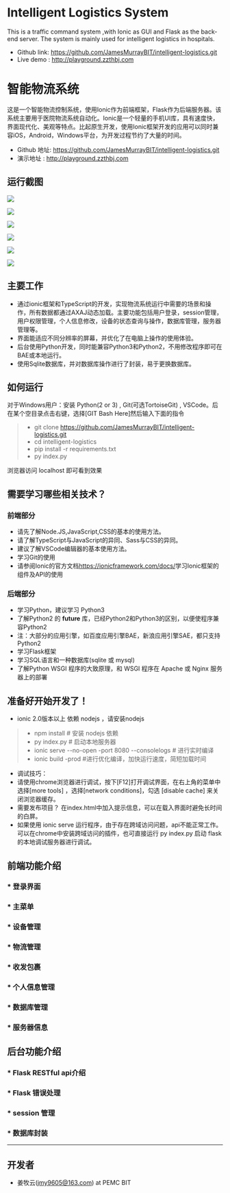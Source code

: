 # Intelligent Logistics System

This is a traffic command system ,with Ionic as GUI and Flask as the back-end server. The system is mainly used for intelligent logistics in hospitals.

* Github link: <https://github.com/JamesMurrayBIT/intelligent-logistics.git>  
* Live demo : <http://playground.zzthbj.com>

# 智能物流系统

这是一个智能物流控制系统，使用Ionic作为前端框架，Flask作为后端服务器。该系统主要用于医院物流系统自动化。Ionic是一个轻量的手机UI库，具有速度快，界面现代化、美观等特点。比起原生开发，使用Ionic框架开发的应用可以同时兼容iOS，Android，Windows平台，为开发过程节约了大量的时间。

* Github 地址: <https://github.com/JamesMurrayBIT/intelligent-logistics.git>  
* 演示地址 : <http://playground.zzthbj.com>

## 运行截图

![](https://JamesMurrayBIT/intelligent-logistics/blob/master/img_readme/main_menu_android.jpg?raw=true)

![](https://JamesMurrayBIT/intelligent-logistics/blob/master/img_readme/main_menu_widel.jpg?raw=true)


![](https://JamesMurrayBIT/intelligent-logistics/blob/master/img_readme/status_wp.jpg?raw=true)

![](https://JamesMurrayBIT/intelligent-logistics/blob/master/img_readme/status_wp_error.jpg?raw=true)

![](https://JamesMurrayBIT/intelligent-logistics/blob/master/img_readme/change_pw_all.jpg?raw=true)

![](https://JamesMurrayBIT/intelligent-logistics/blob/master/img_readme/login_all.jpg?raw=true)

## 主要工作

* 通过ionic框架和TypeScript的开发，实现物流系统运行中需要的场景和操作，所有数据都通过AXAJ动态加载。主要功能包括用户登录，session管理，用户权限管理，个人信息修改，设备的状态查询与操作，数据库管理，服务器管理等。
* 界面能适应不同分辨率的屏幕，并优化了在电脑上操作的使用体验。
* 后台使用Python开发，同时能兼容Python3和Python2，不用修改程序即可在BAE或本地运行。
* 使用Sqlite数据库，并对数据库操作进行了封装，易于更换数据库。

## 如何运行

对于Windows用户：安装 Python(2 or 3) , Git(可选TortoiseGit) , VSCode。后在某个空目录点击右键，选择[GIT Bash Here]然后输入下面的指令

> * git clone <https://github.com/JamesMurrayBIT/intelligent-logistics.git>
> * cd intelligent-logistics
> * pip install -r requirements.txt
> * py index.py

浏览器访问 localhost 即可看到效果

## 需要学习哪些相关技术？

### 前端部分

* 请先了解Node.JS,JavaScript,CSS的基本的使用方法。
* 请了解TypeScript与JavaScript的异同、Sass与CSS的异同。
* 建议了解VSCode编辑器的基本使用方法。
* 学习Git的使用
* 请参阅Ionic的官方文档<https://ionicframework.com/docs/>学习Ionic框架的组件及API的使用

### 后端部分

* 学习Python，建议学习 Python3
* 了解Python2 的 __future__ 库，已经Python2和Python3的区别，以便使程序兼容Python2
* 注：大部分的应用引擎，如百度应用引擎BAE，新浪应用引擎SAE，都只支持Python2
* 学习Flask框架
* 学习SQL语言和一种数据库(sqlite 或 mysql)
* 了解Python WSGI 程序的大致原理，和 WSGI 程序在 Apache 或 Nginx 服务器上的部署

## 准备好开始开发了！

* ionic 2.0版本以上 依赖 nodejs ，请安装nodejs

> * npm install # 安装 nodejs 依赖
> * py index.py # 启动本地服务器
> * ionic serve --no-open -port 8080 --consolelogs # 进行实时编译
> * ionic build -prod #进行优化编译，加快运行速度，简短加载时间

* 调试技巧：
* 请使用chrome浏览器进行调试，按下[F12]打开调试界面，在右上角的菜单中选择[more tools] ，选择[network conditions]，勾选 [disable cache] 来关闭浏览器缓存。
* 需要发布项目？ 在index.html中加入提示信息，可以在载入界面时避免长时间的白屏。
* 如果使用 ionic serve 运行程序，由于存在跨域访问问题，api不能正常工作。可以在chrome中安装跨域访问的插件，也可直接运行 py index.py 启动 flask 的本地调试服务器进行调试。 

## 前端功能介绍

### * 登录界面

### * 主菜单

### * 设备管理

### * 物流管理

### * 收发包裹

### * 个人信息管理

### * 数据库管理

### * 服务器信息


## 后台功能介绍

### * Flask RESTful api介绍

### * Flask 错误处理

### * session 管理

### * 数据库封装

---------

## 开发者

* 姜牧云(jmy9605@163.com) at PEMC BIT
